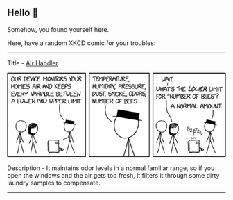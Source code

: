 ## Hello 👀

Somehow, you found yourself here.

Here, have a random XKCD comic for your troubles:

-----------------------------------

Title - [Air Handler](https://xkcd.com/2753)

![Air Handler](./random_comic.png)

Description - It maintains odor levels in a normal familiar range, so if you open the windows and the air gets too fresh, it filters it through some dirty laundry samples to compensate.

-----------------------------------